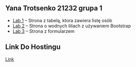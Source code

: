 ## Yana Trotsenko 21232 grupa 1

- [Lab 1](https://github.com/yunayana/Programowanie-w-jezykach-skryptowych/tree/main/Lab1) – Strona z tabelą, ktora zawiera listę osób  
- [Lab 2](https://github.com/yunayana/Programowanie-w-jezykach-skryptowych/tree/main/Lab2) – Strona o wodnych liliach z używaniem Bootstrap
-  [Lab 3](https://github.com/yunayana/Programowanie-w-jezykach-skryptowych/tree/main/Lab3) – Strona z formularzem

## Link Do Hostingu
[Link](https://yunayana.github.io/Programowanie-w-jezykach-skryptowych/)

